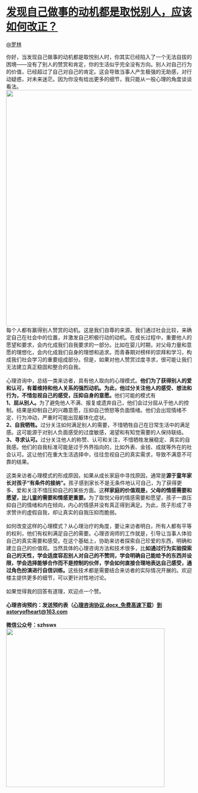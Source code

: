 
#  [发现自己做事的动机都是取悦别人，应该如何改正？](https://zhihu.com/questions/26802579)



[@罗林](https://zhihu.com/people/9f783bbde9cc65ee26d16a88af4e077b)

你好，当发现自己做事的动机都是取悦别人时，你其实已经陷入了一个无法自拔的困境——没有了别人的赞赏和肯定，你的生活似乎完全没有方向。别人对自己行为的价值，已经超过了自己对自己的肯定。这会导致当事人产生极强的无助感，对行动疑惑，对未来迷茫。因为你没有给出更多的细节，我只能从一般心理的角度谈谈看法。<br><img src="http://pic3.zhimg.com/50/9b0b610fe7dc1e4e298ca25202321996_b.jpg" data-rawwidth="640" data-rawheight="307" class="origin_image zh-lightbox-thumb" width="640" data-original="http://pic3.zhimg.com/50/9b0b610fe7dc1e4e298ca25202321996_r.jpg"><br>每个人都有赢得别人赞赏的动机。这是我们自尊的来源。我们通过社会比较，来确定自己在社会中的位置，并激发自己积极行动的动机。在成长过程中，重要他人的愿望和要求，会内化成我们自我要求的一部分。比如在婴儿时期，对父母力量和意愿的理想化，会内化成我们自身的理想和追求。而青春期对榜样的崇拜和学习，构成我们社会学习的重要组成部分。但是，如果对他人赞赏过度寻求，很可能让我们无法建立真正稳固和整合的自我。<br><br>心理咨询中，总结一类来访者，具有他人取向的心理模式。<b>他们为了获得别人的爱和认可，有着维持和他人关系的强烈动机。为此，他过分关注他人的感受、想法和行为，不惜忽视自己的感受，压抑自身的意愿。</b>他们可能的模式有<br><b>1、屈从别人。</b>为了避免他人不满、报复或遗弃自己，他们会过分屈从于他人的控制。结果是抑制自己的兴趣意愿，压抑自己愤怒等负面情绪。他们会出现情绪不定、行为冲动，严重时可能出现躯体化症状。<br><b>2、自我牺牲。</b>过分关注如何满足别人的需要，不惜牺牲自己在日常生活中的满足感。这可能源于对别人负面感受的过度敏感，渴望和有知觉需要的人保持联结。<br><b>3、寻求认可。</b>过分关注他人的称赞、认可和关注，不惜牺牲发展稳定、真实的自我感。他们的自我标准可能是过于外界指向的，比如外表、金钱、成就等外在的社会认可。这让他们在重大生活选择中，往往忽视自己的真实需求，导致不满意不可靠的结果。<br><br>这类来访者心理模式的形成原因，如果从成长家庭中寻找原因，通常是<b>源于童年家长对孩子“有条件的接纳”。</b>孩子感到家长不是无条件地认可自己，为了获得更多、爱和关注不惜压抑自己的某些方面。这<b>样家庭的价值观是，父母的情感需要和愿望，比儿童的需要和情感更重要。</b>为了取悦父母的情感需要和愿望，孩子一直压抑自己的情绪和内在倾向，内心的情感并没有真正得到满足。为此，孩子形成了寻求赞许的虚假自我，却让真实的自我压抑而脆弱。<br><br>如何改变这样的心理模式？从心理治疗的角度，要让来访者明白，所有人都有平等的权利，他们有权利满足自己的需要。心理咨询师的工作就是，引导让当事人体验自己的真实需要和感受。在这个基础上，协助来访者探索自己珍爱的东西，明确和建立自己的价值观。当然具体的心理咨询方法和技术很多，比<b>如通过行为实验探索自己的天性，学会适度容忍别人对自己的不赞同，学会明确自己能给予的东西并设限，学会选择能够合作而不是控制的伙伴，学会如何直接合理地表达自己感受，通过角色扮演进行自信训练。</b>这些技术都是需要结合来访者的实际情况开展的。欢迎楼主提供更多的细节，可以更针对性地讨论。<br><br>如果觉得我的回答有道理，欢迎点一个赞。<br><br><b>心理咨询预约：发送预约表（<a href="http://link.zhihu.com/?target=http%3A//yun.baidu.com/share/link%3Fshareid%3D4002591004%26uk%3D2436071092%23rd" class=" wrap external" target="_blank" rel="nofollow noreferrer">心理咨询协议.docx_免费高速下载<i class="icon-external"></i></a>）到astoryofheart@163.com</b><br><br><b>微信公众号：szhswx</b><br><img src="http://pic3.zhimg.com/50/9fd39a67dae672fba50c9b8daf18d8d6_b.jpg" data-rawwidth="430" data-rawheight="430" class="origin_image zh-lightbox-thumb" width="430" data-original="http://pic3.zhimg.com/50/9fd39a67dae672fba50c9b8daf18d8d6_r.jpg">